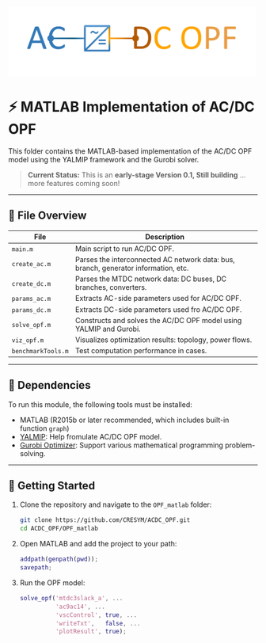 <p align="left">
  <img src="assets\OPF_matlab.png" alt="Logo" width="500">
</p>   

# ⚡ MATLAB Implementation of AC/DC OPF

This folder contains the MATLAB-based implementation of the AC/DC OPF model using the YALMIP framework and the Gurobi solver.

> **Current Status:** This is an **early-stage Version 0.1, Still building** ... more features coming soon!

---

## 📁 File Overview

| File | Description |
|------|-------------|
| `main.m` | Main script to run AC/DC OPF. |
| `create_ac.m` | Parses the interconnected AC network data: bus, branch, generator information, etc. |
| `create_dc.m` | Parses the MTDC network data: DC buses, DC branches, converters. |
| `params_ac.m` | Extracts AC-side parameters used for AC/DC OPF. |
| `params_dc.m` | Extracts DC-side parameters used fro AC/DC OPF. |
| `solve_opf.m` | Constructs and solves the AC/DC OPF model using YALMIP and Gurobi. |
| `viz_opf.m` | Visualizes optimization results: topology, power flows. |
| `benchmarkTools.m` | Test computation performance in cases. |

---

## 🔧 Dependencies

To run this module, the following tools must be installed:

- MATLAB (R2015b or later recommended, which includes built-in function `graph`)
- [YALMIP](https://yalmip.github.io/): Help fromulate AC/DC OPF model.   
- [Gurobi Optimizer](https://www.gurobi.com/): Support various mathematical programming problem-solving.

---

## 🚀 Getting Started

1. Clone the repository and navigate to the `OPF_matlab` folder:

    ```bash
    git clone https://github.com/CRESYM/ACDC_OPF.git
    cd ACDC_OPF/OPF_matlab
    ```

2. Open MATLAB and add the project to your path:

    ```matlab
    addpath(genpath(pwd));   
    savepath;
    ```

3. Run the OPF model:

    ```matlab
    solve_opf('mtdc3slack_a', ...   
              'ac9ac14', ...
              'vscControl', true, ...
              'writeTxt',   false, ...
              'plotResult', true);
    ```


